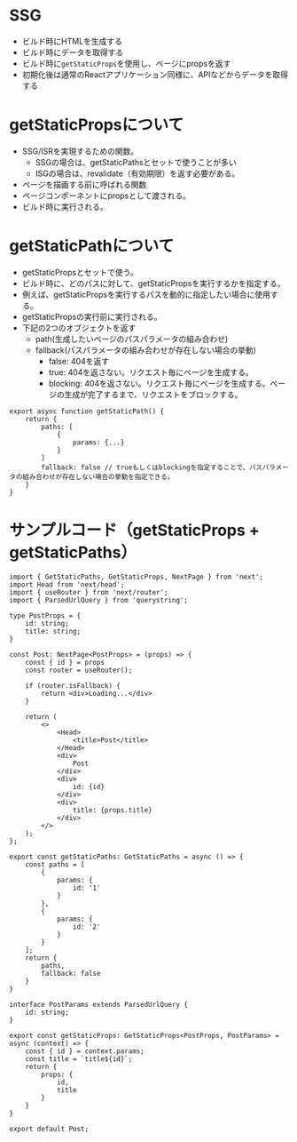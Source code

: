 # SSG
- ビルド時にHTMLを生成する
- ビルド時にデータを取得する
- ビルド時に`getStaticProps`を使用し、ページにpropsを返す
- 初期化後は通常のReactアプリケーション同様に、APIなどからデータを取得する

# getStaticPropsについて
- SSG/ISRを実現するための関数。
    - SSGの場合は、getStaticPathsとセットで使うことが多い
    - ISGの場合は、revalidate（有効期限）を返す必要がある。
- ページを描画する前に呼ばれる関数
- ページコンポーネントにpropsとして渡される。
- ビルド時に実行される。

# getStaticPathについて
- getStaticPropsとセットで使う。
- ビルド時に、どのパスに対して、getStaticPropsを実行するかを指定する。
- 例えば、getStaticPropsを実行するパスを動的に指定したい場合に使用する。
- getStaticPropsの実行前に実行される。
- 下記の2つのオブジェクトを返す
    - path(生成したいページのパスパラメータの組み合わせ)
    - fallback(パスパラメータの組み合わせが存在しない場合の挙動)
        - false: 404を返す
        - true: 404を返さない。リクエスト毎にページを生成する。
        - blocking: 404を返さない。リクエスト毎にページを生成する。ページの生成が完了するまで、リクエストをブロックする。

```tsx
export async function getStaticPath() {
    return {
        paths: [
            {
                params: {...}
            }
        ]
        fallback: false // trueもしくはblockingを指定することで、パスパラメータの組み合わせが存在しない場合の挙動を指定できる。
    }
}
```

# サンプルコード（getStaticProps + getStaticPaths）
```tsx
import { GetStaticPaths, GetStaticProps, NextPage } from 'next';
import Head from 'next/head';
import { useRouter } from 'next/router';
import { ParsedUrlQuery } from 'querystring';

type PostProps = {
    id: string;
    title: string;
}

const Post: NextPage<PostProps> = (props) => {
    const { id } = props
    const router = useRouter();

    if (router.isFallback) {
        return <div>Loading...</div>
    }
    
    return (
        <>
            <Head>
                <title>Post</title>
            </Head>
            <div>
                Post
            </div>
            <div>
                id: {id}
            </div>
            <div>
                title: {props.title}
            </div>
        </>
    );
};

export const getStaticPaths: GetStaticPaths = async () => {
    const paths = [
        {
            params: {
                id: '1'
            }
        },
        {
            params: {
                id: '2'
            }
        }
    ];
    return {
        paths,
        fallback: false
    }
}

interface PostParams extends ParsedUrlQuery {
    id: string;
}

export const getStaticProps: GetStaticProps<PostProps, PostParams> = async (context) => {
    const { id } = context.params;
    const title = `title${id}`;
    return {
        props: {
            id,
            title
        }
    }
}

export default Post;
```
